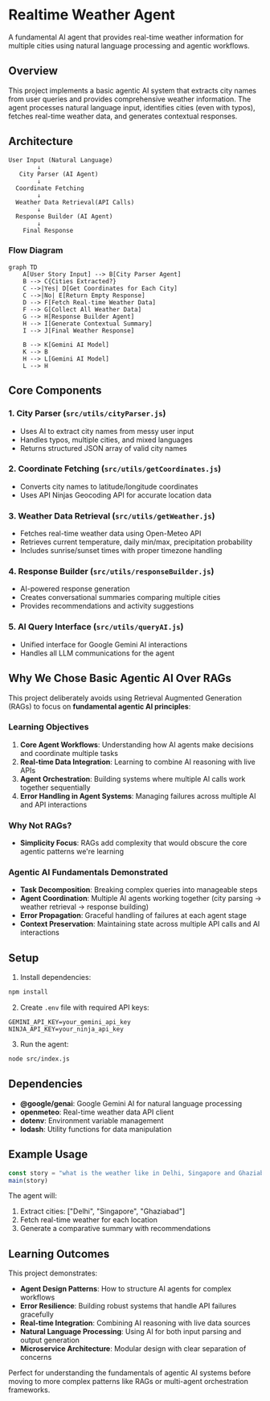 # Realtime Weather Agent

A fundamental AI agent that provides real-time weather information for multiple cities using natural language processing and agentic workflows.

## Overview

This project implements a basic agentic AI system that extracts city names from user queries and provides comprehensive weather information. The agent processes natural language input, identifies cities (even with typos), fetches real-time weather data, and generates contextual responses.

## Architecture

```
User Input (Natural Language)
        ↓
   City Parser (AI Agent)
        ↓
  Coordinate Fetching
        ↓
  Weather Data Retrieval(API Calls)
        ↓
  Response Builder (AI Agent)
        ↓
    Final Response
```

### Flow Diagram

```mermaid
graph TD
    A[User Story Input] --> B[City Parser Agent]
    B --> C{Cities Extracted?}
    C -->|Yes| D[Get Coordinates for Each City]
    C -->|No| E[Return Empty Response]
    D --> F[Fetch Real-time Weather Data]
    F --> G[Collect All Weather Data]
    G --> H[Response Builder Agent]
    H --> I[Generate Contextual Summary]
    I --> J[Final Weather Response]

    B --> K[Gemini AI Model]
    K --> B
    H --> L[Gemini AI Model]
    L --> H
```

## Core Components

### 1. City Parser (`src/utils/cityParser.js`)
- Uses AI to extract city names from messy user input
- Handles typos, multiple cities, and mixed languages
- Returns structured JSON array of valid city names

### 2. Coordinate Fetching (`src/utils/getCoordinates.js`)
- Converts city names to latitude/longitude coordinates
- Uses API Ninjas Geocoding API for accurate location data

### 3. Weather Data Retrieval (`src/utils/getWeather.js`)
- Fetches real-time weather data using Open-Meteo API
- Retrieves current temperature, daily min/max, precipitation probability
- Includes sunrise/sunset times with proper timezone handling

### 4. Response Builder (`src/utils/responseBuilder.js`)
- AI-powered response generation
- Creates conversational summaries comparing multiple cities
- Provides recommendations and activity suggestions

### 5. AI Query Interface (`src/utils/queryAI.js`)
- Unified interface for Google Gemini AI interactions
- Handles all LLM communications for the agent

## Why We Chose Basic Agentic AI Over RAGs

This project deliberately avoids using Retrieval Augmented Generation (RAGs) to focus on **fundamental agentic AI principles**:

### Learning Objectives
1. **Core Agent Workflows**: Understanding how AI agents make decisions and coordinate multiple tasks
2. **Real-time Data Integration**: Learning to combine AI reasoning with live APIs
3. **Agent Orchestration**: Building systems where multiple AI calls work together sequentially
4. **Error Handling in Agent Systems**: Managing failures across multiple AI and API interactions

### Why Not RAGs?
- **Simplicity Focus**: RAGs add complexity that would obscure the core agentic patterns we're learning

### Agentic AI Fundamentals Demonstrated
- **Task Decomposition**: Breaking complex queries into manageable steps
- **Agent Coordination**: Multiple AI agents working together (city parsing → weather retrieval → response building)
- **Error Propagation**: Graceful handling of failures at each agent stage
- **Context Preservation**: Maintaining state across multiple API calls and AI interactions

## Setup

1. Install dependencies:
```bash
npm install
```

2. Create `.env` file with required API keys:
```env
GEMINI_API_KEY=your_gemini_api_key
NINJA_API_KEY=your_ninja_api_key
```

3. Run the agent:
```bash
node src/index.js
```

## Dependencies

- **@google/genai**: Google Gemini AI for natural language processing
- **openmeteo**: Real-time weather data API client
- **dotenv**: Environment variable management
- **lodash**: Utility functions for data manipulation

## Example Usage

```javascript
const story = "what is the weather like in Delhi, Singapore and Ghaziabad?"
main(story)
```

The agent will:
1. Extract cities: ["Delhi", "Singapore", "Ghaziabad"]
2. Fetch real-time weather for each location
3. Generate a comparative summary with recommendations

## Learning Outcomes

This project demonstrates:
- **Agent Design Patterns**: How to structure AI agents for complex workflows
- **Error Resilience**: Building robust systems that handle API failures gracefully
- **Real-time Integration**: Combining AI reasoning with live data sources
- **Natural Language Processing**: Using AI for both input parsing and output generation
- **Microservice Architecture**: Modular design with clear separation of concerns

Perfect for understanding the fundamentals of agentic AI systems before moving to more complex patterns like RAGs or multi-agent orchestration frameworks.